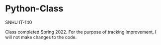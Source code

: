 # Python-Class
 SNHU IT-140

Class completed Spring 2022.
For the purpose of tracking improvement, I will not make changes to the code.
